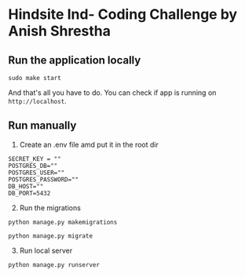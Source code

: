 # Hindsite Ind- Coding Challenge by Anish Shrestha

## Run the application locally

```
sudo make start
```

And that's all you have to do. You can check if app is running on `http://localhost`.

## Run manually

1. Create an .env file amd put it in the root dir

```
SECRET_KEY = ""
POSTGRES_DB=""
POSTGRES_USER=""
POSTGRES_PASSWORD=""
DB_HOST=""
DB_PORT=5432
```

2. Run the migrations

```
python manage.py makemigrations

python manage.py migrate
```

3. Run local server

```
python manage.py runserver
```
